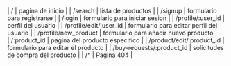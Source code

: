 
| /                              | pagina de inicio                                                          |
| /search                        | lista de productos                                                        |
| /signup                        | formulario para registrarse                                               |
| /login                         | formulario para iniciar sesion                                            |
| /profile/:user_id              | perfil del usuario                                                        |
| /profile/edit/:user_id         | formulario para editar perfil del usuario                                 |
| /profile/new_product           | formulario para añadir nuevo producto                                     |   
| /:product_id                   | pagina del producto especifico                                            |
| /product/edit/:product_id      | formulario para editar el producto                                        |
| /buy-requests/:product_id      | solicitudes de compra del producto                                        |
| /*                             | Pagina 404                                                                |
